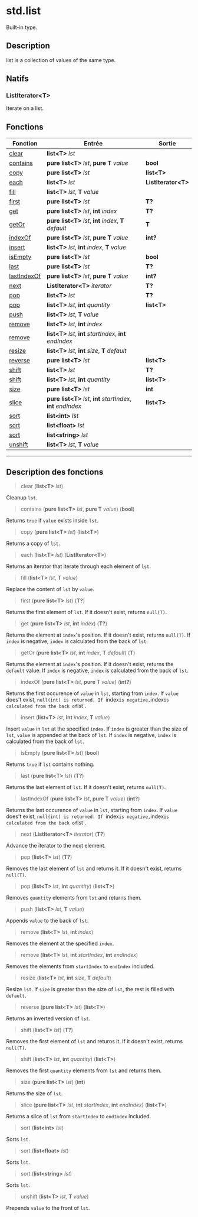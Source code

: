 # std.list

Built-in type.
## Description
list is a collection of values of the same type.
## Natifs
### ListIterator\<T>
Iterate on a list.
## Fonctions
|Fonction|Entrée|Sortie|
|-|-|-|
|[clear](#func_0)|**list\<T>** *lst*||
|[contains](#func_1)|**pure list\<T>** *lst*, **pure T** *value*|**bool**|
|[copy](#func_2)|**pure list\<T>** *lst*|**list\<T>**|
|[each](#func_3)|**list\<T>** *lst*|**ListIterator\<T>**|
|[fill](#func_4)|**list\<T>** *lst*, **T** *value*||
|[first](#func_5)|**pure list\<T>** *lst*|**T?**|
|[get](#func_6)|**pure list\<T>** *lst*, **int** *index*|**T?**|
|[getOr](#func_7)|**pure list\<T>** *lst*, **int** *index*, **T** *default*|**T**|
|[indexOf](#func_8)|**pure list\<T>** *lst*, **pure T** *value*|**int?**|
|[insert](#func_9)|**list\<T>** *lst*, **int** *index*, **T** *value*||
|[isEmpty](#func_10)|**pure list\<T>** *lst*|**bool**|
|[last](#func_11)|**pure list\<T>** *lst*|**T?**|
|[lastIndexOf](#func_12)|**pure list\<T>** *lst*, **pure T** *value*|**int?**|
|[next](#func_13)|**ListIterator\<T>** *iterator*|**T?**|
|[pop](#func_14)|**list\<T>** *lst*|**T?**|
|[pop](#func_15)|**list\<T>** *lst*, **int** *quantity*|**list\<T>**|
|[push](#func_16)|**list\<T>** *lst*, **T** *value*||
|[remove](#func_17)|**list\<T>** *lst*, **int** *index*||
|[remove](#func_18)|**list\<T>** *lst*, **int** *startIndex*, **int** *endIndex*||
|[resize](#func_19)|**list\<T>** *lst*, **int** *size*, **T** *default*||
|[reverse](#func_20)|**pure list\<T>** *lst*|**list\<T>**|
|[shift](#func_21)|**list\<T>** *lst*|**T?**|
|[shift](#func_22)|**list\<T>** *lst*, **int** *quantity*|**list\<T>**|
|[size](#func_23)|**pure list\<T>** *lst*|**int**|
|[slice](#func_24)|**pure list\<T>** *lst*, **int** *startIndex*, **int** *endIndex*|**list\<T>**|
|[sort](#func_25)|**list\<int>** *lst*||
|[sort](#func_26)|**list\<float>** *lst*||
|[sort](#func_27)|**list\<string>** *lst*||
|[unshift](#func_28)|**list\<T>** *lst*, **T** *value*||


***
## Description des fonctions

<a id="func_0"></a>
> clear (**list\<T>** *lst*)

Cleanup `lst`.

<a id="func_1"></a>
> contains (**pure list\<T>** *lst*, **pure T** *value*) (**bool**)

Returns `true` if `value` exists inside `lst`.

<a id="func_2"></a>
> copy (**pure list\<T>** *lst*) (**list\<T>**)

Returns a copy of `lst`.

<a id="func_3"></a>
> each (**list\<T>** *lst*) (**ListIterator\<T>**)

Returns an iterator that iterate through each element of `lst`.

<a id="func_4"></a>
> fill (**list\<T>** *lst*, **T** *value*)

Replace the content of `lst` by `value`.

<a id="func_5"></a>
> first (**pure list\<T>** *lst*) (**T?**)

Returns the first element of `lst`.
If it doesn't exist, returns `null(T)`.

<a id="func_6"></a>
> get (**pure list\<T>** *lst*, **int** *index*) (**T?**)

Returns the element at `index`'s position.
If it doesn't exist, returns `null(T)`.
If `index` is negative, `index` is calculated from the back of `lst`.

<a id="func_7"></a>
> getOr (**pure list\<T>** *lst*, **int** *index*, **T** *default*) (**T**)

Returns the element at `index`'s position.
If it doesn't exist, returns the `default` value.
If `index` is negative, `index` is calculated from the back of `lst`.

<a id="func_8"></a>
> indexOf (**pure list\<T>** *lst*, **pure T** *value*) (**int?**)

Returns the first occurence of `value` in `lst`, starting from `index`.
If `value` does't exist, `null(int) is returned.
If `index` is negative, `index` is calculated from the back of `lst`.

<a id="func_9"></a>
> insert (**list\<T>** *lst*, **int** *index*, **T** *value*)

Insert `value` in `lst` at the specified `index`.
If `index` is greater than the size of `lst`, `value` is appended at the back of `lst`.
If `index` is negative, `index` is calculated from the back of `lst`.

<a id="func_10"></a>
> isEmpty (**pure list\<T>** *lst*) (**bool**)

Returns `true` if `lst` contains nothing.

<a id="func_11"></a>
> last (**pure list\<T>** *lst*) (**T?**)

Returns the last element of `lst`.
If it doesn't exist, returns `null(T)`.

<a id="func_12"></a>
> lastIndexOf (**pure list\<T>** *lst*, **pure T** *value*) (**int?**)

Returns the last occurence of `value` in `lst`, starting from `index`.
If `value` does't exist, `null(int) is returned.
If `index` is negative, `index` is calculated from the back of `lst`.

<a id="func_13"></a>
> next (**ListIterator\<T>** *iterator*) (**T?**)

Advance the iterator to the next element.

<a id="func_14"></a>
> pop (**list\<T>** *lst*) (**T?**)

Removes the last element of `lst` and returns it.
If it doesn't exist, returns `null(T)`.

<a id="func_15"></a>
> pop (**list\<T>** *lst*, **int** *quantity*) (**list\<T>**)

Removes `quantity` elements from `lst` and returns them.

<a id="func_16"></a>
> push (**list\<T>** *lst*, **T** *value*)

Appends `value` to the back of `lst`.

<a id="func_17"></a>
> remove (**list\<T>** *lst*, **int** *index*)

Removes the element at the specified `index`.

<a id="func_18"></a>
> remove (**list\<T>** *lst*, **int** *startIndex*, **int** *endIndex*)

Removes the elements from `startIndex` to `endIndex` included.

<a id="func_19"></a>
> resize (**list\<T>** *lst*, **int** *size*, **T** *default*)

Resize `lst`.
If `size` is greater than the size of `lst`, the rest is filled with `default`.

<a id="func_20"></a>
> reverse (**pure list\<T>** *lst*) (**list\<T>**)

Returns an inverted version of `lst`.

<a id="func_21"></a>
> shift (**list\<T>** *lst*) (**T?**)

Removes the first element of `lst` and returns it.
If it doesn't exist, returns `null(T)`.

<a id="func_22"></a>
> shift (**list\<T>** *lst*, **int** *quantity*) (**list\<T>**)

Removes the first `quantity` elements from `lst` and returns them.

<a id="func_23"></a>
> size (**pure list\<T>** *lst*) (**int**)

Returns the size of `lst`.

<a id="func_24"></a>
> slice (**pure list\<T>** *lst*, **int** *startIndex*, **int** *endIndex*) (**list\<T>**)

Returns a slice of `lst` from `startIndex` to `endIndex` included.

<a id="func_25"></a>
> sort (**list\<int>** *lst*)

Sorts `lst`.

<a id="func_26"></a>
> sort (**list\<float>** *lst*)

Sorts `lst`.

<a id="func_27"></a>
> sort (**list\<string>** *lst*)

Sorts `lst`.

<a id="func_28"></a>
> unshift (**list\<T>** *lst*, **T** *value*)

Prepends `value` to the front of `lst`.

